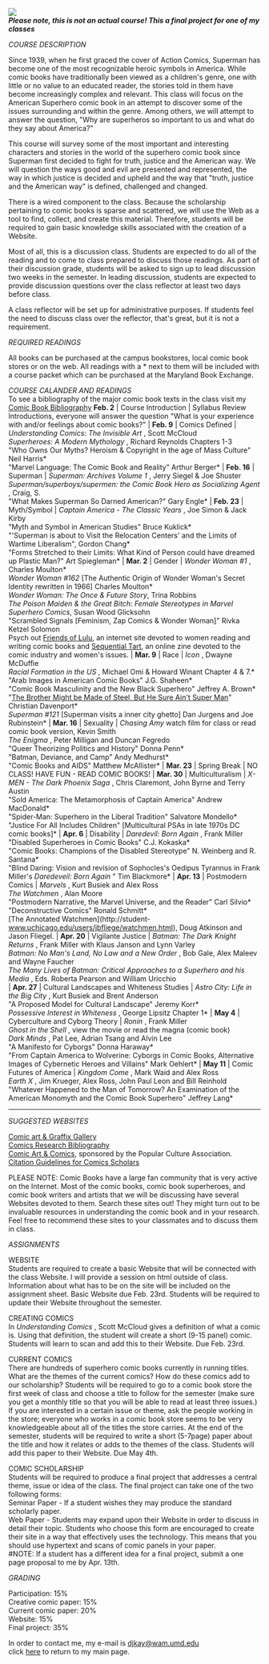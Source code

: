 ![](superhero.gif)  
***Please note, this is not an actual course! This a final project for one of
my classes***

_COURSE DESCRIPTION_

Since 1939, when he first graced the cover of Action Comics, Superman has
become one of the most recognizable heroic symbols in America. While comic
books have traditionally been viewed as a children's genre, one with little or
no value to an educated reader, the stories told in them have become
increasingly complex and relevant. This class will focus on the American
Superhero comic book in an attempt to discover some of the issues surrounding
and within the genre. Among others, we will attempt to answer the question,
"Why are superheros so important to us and what do they say about America?"

This course will survey some of the most important and interesting characters
and stories in the world of the superhero comic book since Superman first
decided to fight for truth, justice and the American way. We will question the
ways good and evil are presented and represented, the way in which justice is
decided and upheld and the way that "truth, justice and the American way" is
defined, challenged and changed.

There is a wired component to the class. Because the scholarship pertaining to
comic books is sparse and scattered, we will use the Web as a tool to find,
collect, and create this material. Therefore, students will be required to
gain basic knowledge skills associated with the creation of a Website.

Most of all, this is a discussion class. Students are expected to do all of
the reading and to come to class prepared to discuss those readings. As part
of their discussion grade, students will be asked to sign up to lead
discussion two weeks in the semester. In leading discussion, students are
expected to provide discussion questions over the class reflector at least two
days before class.

A class reflector will be set up for administrative purposes. If students feel
the need to discuss class over the reflector, that's great, but it is not a
requirement.

_REQUIRED READINGS_

All books can be purchased at the campus bookstores, local comic book stores
or on the web. All readings with a * next to them will be included with a
course packet which can be purchased at the Maryland Book Exchange.

_COURSE CALANDER AND READINGS_  
To see a bibliography of the major comic book texts in the class visit my
[Comic Book Bibliography](sylbib.html) **Feb. 2** |  Course Introduction |
Syllabus Review  
Introductions, everyone will answer the question "What is your experience with
and/or feelings about comic books?"  | **Feb. 9** |  Comics Defined |
_Understanding Comics: The Invisible Art_ , Scott McCloud  
_Superheroes: A Modern Mythology_ , Richard Reynolds Chapters 1-3  
"Who Owns Our Myths? Heroism & Copyright in the age of Mass Culture" Neil
Harris*  
"Marvel Language: The Comic Book and Reality" Arthur Berger*  | **Feb. 16** |
Superman | _Superman: Archives Volume 1_ , Jerry Siegel & Joe Shuster  
_Superman/superboys/supermen: the Comic Book Hero as Socializing Agent_ ,
Craig, S.  
"What Makes Superman So Darned American?" Gary Engle*  | **Feb. 23** |
Myth/Symbol | _Captain America - The Classic Years_ , Joe Simon & Jack Kirby  
"Myth and Symbol in American Studies" Bruce Kuklick*  
"'Superman is about to Visit the Relocation Centers' and the Limits of Wartime
Liberalism", Gordon Chang*  
"Forms Stretched to their Limits: What Kind of Person could have dreamed up
Plastic Man?" Art Spiegleman*  | **Mar. 2** |  Gender | _Wonder Woman #1_ ,
Charles Moulton*  
_Wonder Woman #162_ [The Authentic Origin of Wonder Woman's Secret Identity
rewritten in 1966] Charles Moulton*  
_Wonder Woman: The Once & Future Story_, Trina Robbins  
_The Poison Maiden & the Great Bitch: Female Stereotypes in Marvel Superhero
Comics_, Susan Wood Glicksohn  
"Scrambled Signals [Feminism, Zap Comics & Wonder Woman]" Rivka Ketzel Solomon  
Psych out [Friends of Lulu](http://www.friends-lulu.org), an internet site
devoted to women reading and writing comic books and [Sequential
Tart](http://www.sequentialtart.com), an online zine devoted to the comic
industry and women's issues.  | **Mar. 9** |  Race | _Icon_ , Dwayne McDuffie  
_Racial Formation in the US_ , Michael Omi & Howard Winant Chapter 4 & 7.*  
"Arab Images in American Comic Books" J.G. Shaheen*  
"Comic Book Masculinity and the New Black Superhero" Jeffrey A. Brown*  
"[The Brother Might be Made of Steel, But He Sure Ain't Super
Man](http://dept.english.upenn.edu/~ov/1.2/cdavenport/steel.html)" Christian
Davenport*  
_Superman #121_ [Superman visits a inner city ghetto] Dan Jurgens and Joe
Rubinstein*  | **Mar. 16** |  Sexuality | _Chasing Amy_ watch film for class
or read comic book version, Kevin Smith  
_The Enigma_ , Peter Milligan and Duncan Fegredo  
"Queer Theorizing Politics and History" Donna Penn*  
"Batman, Deviance, and Camp" Andy Medhurst*  
"Comic Books and AIDS" Matthew McAllister*  | **Mar. 23** |  Spring Break |
NO CLASS! HAVE FUN - READ COMIC BOOKS!  | **Mar. 30** |  Multiculturalism |
_X-MEN - The Dark Phoenix Saga_ , Chris Claremont, John Byrne and Terry Austin  
"Sold America: The Metamorphosis of Captain America" Andrew MacDonald*  
"Spider-Man: Superhero in the Liberal Tradition" Salvatore Mondello*  
"Justice For All Includes Children" [Multicultural PSAs in late 1970s DC comic
books]*  | **Apr. 6** |  Disability | _Daredevil: Born Again_ , Frank Miller  
"Disabled Superheroes in Comic Books" C.J. Kokaska*  
"Comic Books: Champions of the Disabled Stereotype" N. Weinberg and R.
Santana*  
"Blind Daring: Vision and revision of Sophocles's Oedipus Tyrannus in Frank
Miller's _Daredeveil: Born Again_ " Tim Blackmore*  | **Apr. 13** |
Postmodern Comics | _Marvels_ , Kurt Busiek and Alex Ross  
_The Watchmen_ , Alan Moore  
"Postmodern Narrative, the Marvel Universe, and the Reader" Carl Silvio*  
"Deconstructive Comics" Ronald Schmitt*  
[The Annotated Watchmen](http://student-
www.uchicago.edu/users/jbfliege/watchmen.html), Doug Atkinson and Jason
Fliegel.  | **Apr. 20** |  Vigilante Justice | _Batman: The Dark Knight
Returns_ , Frank Miller with Klaus Janson and Lynn Varley  
_Batman: No Man's Land, No Law and a New Order_ , Bob Gale, Alex Maleev and
Wayne Faucher  
_The Many Lives of Batman: Critical Approaches to a Superhero and his Media_ ,
Eds. Roberta Pearson and William Uricchio  
| **Apr. 27** |  Cultural Landscapes and Whiteness Studies | _Astro City: Life
in the Big City_ , Kurt Busiek and Brent Anderson  
"A Proposed Model for Cultural Landscape" Jeremy Korr*  
_Possessive Interest in Whiteness_ , George Lipsitz Chapter 1*  | **May 4** |
Cyberculture and Cyborg Theory  | _Ronin_ , Frank Miller  
_Ghost in the Shell_ , view the movie or read the magna (comic book)  
_Dark Minds_ , Pat Lee, Adrian Tsang and Alvin Lee  
"A Manifesto for Cyborgs" Donna Haraway*  
"From Captain America to Wolverine: Cyborgs in Comic Books, Alternative Images
of Cybernetic Heroes and Villains" Mark Oehlert*  | **May 11** |  Comic
Futures of America | _Kingdom Come_ , Mark Waid and Alex Ross  
_Earth X_ , Jim Krueger, Alex Ross, John Paul Leon and Bill Reinhold  
"Whatever Happened to the Man of Tomorrow? An Examination of the American
Monomyth and the Comic Book Superhero" Jeffrey Lang*

* * *

_SUGGESTED WEBSITES_

[Comic art & Graffix Gallery](http://www.comic-art.com)  
[Comics Research Bibliography](http://www.rpi.edu/~bulloj/comicsbib.html)  
[Comic Art & Comics](http://www.sp.uconn.edu/~epk93002/CAC/cac.html),
sponsored by the Popular Culture Association.  
[Citation Guidelines for Comics
Scholars](http://www.sp.uconn.edu/~epk93002/CAC/cite.html)  
  
PLEASE NOTE: Comic Books have a large fan community that is very active on the
Internet. Most of the comic books, comic book superheroes, and comic book
writers and artists that we will be discussing have several Websites devoted
to them. Search these sites out! They might turn out to be invaluable
resources in understanding the comic book and in your research. Feel free to
recommend these sites to your classmates and to discuss them in class.

_ASSIGNMENTS_

WEBSITE  
Students are required to create a basic Website that will be connected with
the class Website. I will provide a session on html outside of class.
Information about what has to be on the site will be included on the
assignment sheet. Basic Website due Feb. 23rd. Students will be required to
update their Website throughout the semester.  
  
CREATING COMICS  
In _Understanding Comics_ , Scott McCloud gives a definition of what a comic
is. Using that definition, the student will create a short (9-15 panel) comic.
Students will learn to scan and add this to their Website. Due Feb. 23rd.  
  
CURRENT COMICS  
There are hundreds of superhero comic books currently in running titles. What
are the themes of the current comics? How do these comics add to our
scholarship? Students will be required to go to a comic book store the first
week of class and choose a title to follow for the semester (make sure you get
a monthly title so that you will be able to read at least three issues.) If
you are interested in a certain issue or theme, ask the people working in the
store; everyone who works in a comic book store seems to be very knowledgeable
about all of the titles the store carries. At the end of the semester,
students will be required to write a short (5-7page) paper about the title and
how it relates or adds to the themes of the class. Students will add this
paper to their Website. Due May 4th.  
  
COMIC SCHOLARSHIP  
Students will be required to produce a final project that addresses a central
theme, issue or idea of the class. The final project can take one of the two
following forms:  
Seminar Paper - If a student wishes they may produce the standard scholarly
paper.  
Web Paper - Students may expand upon their Website in order to discuss in
detail their topic. Students who choose this form are encouraged to create
their site in a way that effectively uses the technology. This means that you
should use hypertext and scans of comic panels in your paper.  
#NOTE: If a student has a different idea for a final project, submit a one
page proposal to me by Apr. 13th.

_GRADING_

Participation: 15%  
Creative comic paper: 15%  
Current comic paper: 20%  
Website: 15%  
Final project: 35%

In order to contact me, my e-mail is
[djkay@wam.umd.edu](mailto:djkay@wam.umd.edu)  
click [here](welcome.html) to return to my main page.

